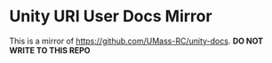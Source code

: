 # Unity URI User Docs Mirror
This is a mirror of https://github.com/UMass-RC/unity-docs. **DO NOT WRITE TO THIS REPO**